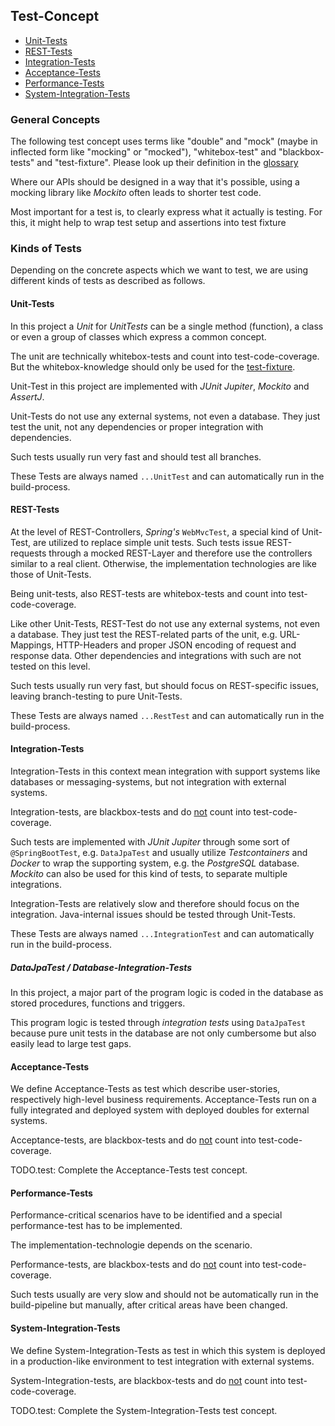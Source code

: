 ## Test-Concept

<!-- generated TOC begin: -->
- [Unit-Tests](#unit-tests)
- [REST-Tests](#rest-tests)
- [Integration-Tests](#integration-tests)
- [Acceptance-Tests](#acceptance-tests)
- [Performance-Tests](#performance-tests)
- [System-Integration-Tests](#system-integration-tests)
<!-- generated TOC end. -->

### General Concepts

The following test concept uses terms like "double" and "mock" (maybe in inflected form like "mocking" or "mocked"), "whitebox-test" and "blackbox-tests" and "test-fixture".
Please look up their definition in the [glossary](glossary.md)

Where our APIs should be designed in a way that it's possible, using a mocking library like *Mockito* often leads to shorter test code.

Most important for a test is, to clearly express what it actually is testing.
For this, it might help to wrap test setup and assertions into test fixture 


### Kinds of Tests

Depending on the concrete aspects which we want to test, we are using different kinds of tests as described as follows.

#### Unit-Tests

In this project a *Unit* for *UnitTests* can be a single method (function), a class or even a group of classes which express a common concept.

The unit are technically whitebox-tests and count into test-code-coverage.
But the whitebox-knowledge should only be used for the [test-fixture](./glossary.md#test-fixture).

Unit-Test in this project are implemented with *JUnit Jupiter*, *Mockito* and *AssertJ*.

Unit-Tests do not use any external systems, not even a database.
They just test the unit, not any dependencies or proper integration with dependencies.

Such tests usually run very fast and should test all branches.

These Tests are always named `...UnitTest` and can automatically run in the build-process.


#### REST-Tests

At the level of REST-Controllers, *Spring's* `WebMvcTest`, a special kind of Unit-Test, are utilized to replace simple unit tests.
Such tests issue REST-requests through a mocked REST-Layer and therefore use the controllers similar to a real client.
Otherwise, the implementation technologies are like those of Unit-Tests.

Being unit-tests, also REST-tests are whitebox-tests and count into test-code-coverage.

Like other Unit-Tests, REST-Test do not use any external systems, not even a database.
They just test the REST-related parts of the unit, e.g. URL-Mappings, HTTP-Headers and proper JSON encoding of request and response data.
Other dependencies and integrations with such are not tested on this level.

Such tests usually run very fast, but should focus on REST-specific issues, leaving branch-testing to pure Unit-Tests.

These Tests are always named `...RestTest` and can automatically run in the build-process.


#### Integration-Tests

Integration-Tests in this context mean integration with support systems like databases or messaging-systems, but not integration with external systems.

Integration-tests, are blackbox-tests and do <u>not</u> count into test-code-coverage.

Such tests are implemented with *JUnit Jupiter* through some sort of `@SpringBootTest`, e.g. `DataJpaTest` and usually utilize *Testcontainers* and *Docker* to wrap the supporting system, e.g. the *PostgreSQL* database.
*Mockito* can also be used for this kind of tests, to separate multiple integrations.

Integration-Tests are relatively slow and therefore should focus on the integration.
Java-internal issues should be tested through Unit-Tests.

These Tests are always named `...IntegrationTest` and can automatically run in the build-process.

##### DataJpaTest / Database-Integration-Tests

In this project, a major part of the program logic is coded in the database as stored procedures, functions and triggers.

This program logic is tested through *integration tests* using `DataJpaTest`
because pure unit tests in the database are not only cumbersome but also easily lead to large test gaps. 


#### Acceptance-Tests

We define Acceptance-Tests as test which describe user-stories, respectively high-level business requirements.
Acceptance-Tests run on a fully integrated and deployed system with deployed doubles for external systems.

Acceptance-tests, are blackbox-tests and do <u>not</u> count into test-code-coverage.

TODO.test: Complete the Acceptance-Tests test concept.


#### Performance-Tests

Performance-critical scenarios have to be identified and a special performance-test has to be implemented.

The implementation-technologie depends on the scenario.

Performance-tests, are blackbox-tests and do <u>not</u> count into test-code-coverage.

Such tests usually are very slow and should not be automatically run in the build-pipeline but manually, after critical areas have been changed.


#### System-Integration-Tests

We define System-Integration-Tests as test in which this system is deployed in a production-like environment to test integration with external systems.

System-Integration-tests, are blackbox-tests and do <u>not</u> count into test-code-coverage.

TODO.test: Complete the System-Integration-Tests test concept.
